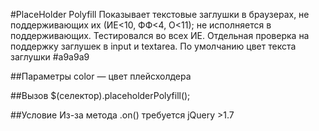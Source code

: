 #PlaceHolder Polyfill
Показывает текстовые заглушки в браузерах, не поддерживающих их (ИЕ<10, ФФ<4, О<11); не исполняется в поддерживающих. Тестировался во всех ИЕ.
Отдельная проверка на поддержку заглушек в input и textarea.
По умолчанию цвет текста заглушки #a9a9a9

##Параметры
color — цвет плейсхолдера

##Вызов
$(селектор).placeholderPolyfill();

##Условие
Из-за метода .on() требуется jQuery >1.7
